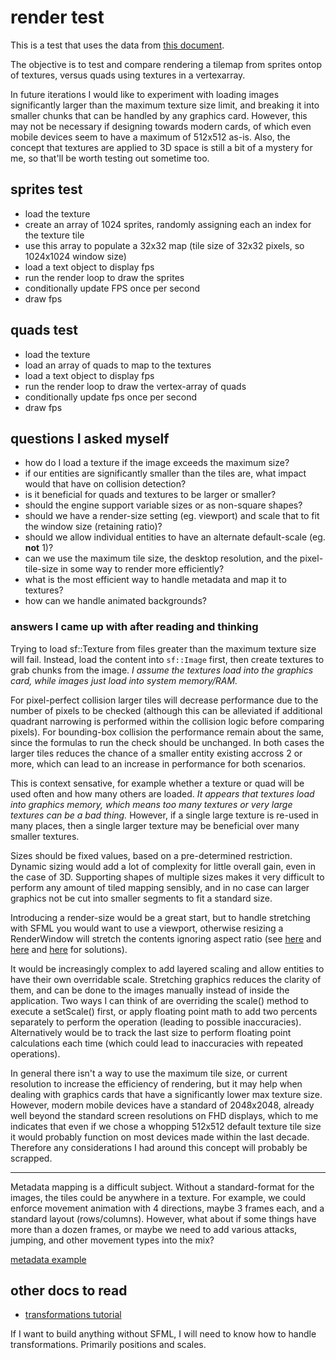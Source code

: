 
# render test

This is a test that uses the data from [this document](http://www.sfml-dev.org/tutorials/2.0/graphics-vertex-array.php).

The objective is to test and compare rendering a tilemap from sprites ontop of textures, versus quads using textures in a vertexarray.

In future iterations I would like to experiment with loading images significantly larger than the maximum texture size limit, and breaking it into smaller chunks that can be handled by any graphics card.  However, this may not be necessary if designing towards modern cards, of which even mobile devices seem to have a maximum of 512x512 as-is.  Also, the concept that textures are applied to 3D space is still a bit of a mystery for me, so that'll be worth testing out sometime too.


## sprites test

- load the texture
- create an array of 1024 sprites, randomly assigning each an index for the texture tile
- use this array to populate a 32x32 map (tile size of 32x32 pixels, so 1024x1024 window size)
- load a text object to display fps
- run the render loop to draw the sprites
- conditionally update FPS once per second
- draw fps


## quads test

- load the texture
- load an array of quads to map to the textures
- load a text object to display fps
- run the render loop to draw the vertex-array of quads
- conditionally update fps once per second
- draw fps


## questions I asked myself

- how do I load a texture if the image exceeds the maximum size?
- if our entities are significantly smaller than the tiles are, what impact would that have on collision detection?
- is it beneficial for quads and textures to be larger or smaller?
- should the engine support variable sizes or as non-square shapes?
- should we have a render-size setting (eg. viewport) and scale that to fit the window size (retaining ratio)?
- should we allow individual entities to have an alternate default-scale (eg. **not** 1)?
- can we use the maximum tile size, the desktop resolution, and the pixel-tile-size in some way to render more efficiently?
- what is the most efficient way to handle metadata and map it to textures?
- how can we handle animated backgrounds?


### answers I came up with after reading and thinking

Trying to load sf::Texture from files greater than the maximum texture size will fail.  Instead, load the content into `sf::Image` first, then create textures to grab chunks from the image.  _I assume the textures load into the graphics card, while images just load into system memory/RAM._

For pixel-perfect collision larger tiles will decrease performance due to the number of pixels to be checked (although this can be alleviated if additional quadrant narrowing is performed within the collision logic before comparing pixels).  For bounding-box collision the performance remain about the same, since the formulas to run the check should be unchanged.  In both cases the larger tiles reduces the chance of a smaller entity existing accross 2 or more, which can lead to an increase in performance for both scenarios.

This is context sensative, for example whether a texture or quad will be used often and how many others are loaded.  _It appears that textures load into graphics memory, which means too many textures or very large textures can be a bad thing._  However, if a single large texture is re-used in many places, then a single larger texture may be beneficial over many smaller textures.

Sizes should be fixed values, based on a pre-determined restriction.  Dynamic sizing would add a lot of complexity for little overall gain, even in the case of 3D.  Supporting shapes of multiple sizes makes it very difficult to perform any amount of tiled mapping sensibly, and in no case can larger graphics not be cut into smaller segments to fit a standard size.

Introducing a render-size would be a great start, but to handle stretching with SFML you would want to use a viewport, otherwise resizing a RenderWindow will stretch the contents ignoring aspect ratio (see [here](http://en.sfml-dev.org/forums/index.php?topic=11032.0) and [here](https://github.com/eXpl0it3r/TileMapCreator/blob/master/src/Application.cpp#L93) and [here](http://www.sfml-dev.org/tutorials/2.0/graphics-view.php) for solutions).

It would be increasingly complex to add layered scaling and allow entities to have their own overridable scale.  Stretching graphics reduces the clarity of them, and can be done to the images manually instead of inside the application.  Two ways I can think of are overriding the scale() method to execute a setScale() first, or apply floating point math to add two percents separately to perform the operation (leading to possible inaccuracies).  Alternatively would be to track the last size to perform floating point calculations each time (which could lead to inaccuracies with repeated operations).

In general there isn't a way to use the maximum tile size, or current resolution to increase the efficiency of rendering, but it may help when dealing with graphics cards that have a significantly lower max texture size.  However, modern mobile devices have a standard of 2048x2048, already well beyond the standard screen resolutions on FHD displays, which to me indicates that even if we chose a whopping 512x512 default texture tile size it would probably function on most devices made within the last decade.  Therefore any considerations I had around this concept will probably be scrapped.

---

Metadata mapping is a difficult subject.  Without a standard-format for the images, the tiles could be anywhere in a texture.  For example, we could enforce movement animation with 4 directions, maybe 3 frames each, and a standard layout (rows/columns).  However, what about if some things have more than a dozen frames, or maybe we need to add various attacks, jumping, and other movement types into the mix?

[metadata example](http://gamedev.stackexchange.com/questions/22772/how-can-i-handle-sprite-sheets-with-nonuniform-sprite-dimensions)


## other docs to read

- [transformations tutorial](http://www.sfml-dev.org/tutorials/2.1/graphics-transform.php)

If I want to build anything without SFML, I will need to know how to handle transformations.  Primarily positions and scales.

